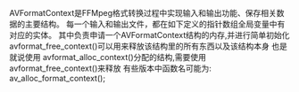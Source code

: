 AVFormatContext是FFMpeg格式转换过程中实现输入和输出功能、保存相关数据的主要结构。
每一个输入和输出文件，都在如下定义的指针数组全局变量中有对应的实体。
其中负责申请一个AVFormatContext结构的内存,并进行简单初始化
avformat_free_context()可以用来释放该结构里的所有东西以及该结构本身
也是就说使用 avformat_alloc_context()分配的结构,需要使用avformat_free_context()来释放
有些版本中函数名可能为: av_alloc_format_context();
